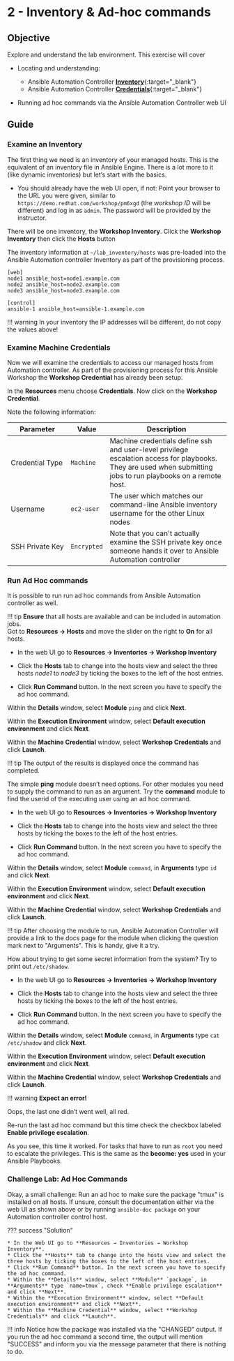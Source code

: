 # 2 - Inventory & Ad-hoc commands

## Objective

Explore and understand the lab environment.  This exercise will cover

* Locating and understanding:
    * Ansible Automation Controller [**Inventory**](https://docs.ansible.com/automation-controller/latest/html/userguide/inventories.html){:target="_blank"}
    * Ansible Automation Controller [**Credentials**](https://docs.ansible.com/automation-controller/latest/html/userguide/credentials.html){:target="_blank"}

* Running ad hoc commands via the Ansible Automation Controller web UI

## Guide

### Examine an Inventory

The first thing we need is an inventory of your managed hosts. This is the equivalent of an inventory file in Ansible Engine. There is a lot more to it (like dynamic inventories) but let’s start with the basics.

* You should already have the web UI open, if not: Point your browser to the URL you were given, similar to `https://demo.redhat.com/workshop/pm6xgd` (the *workshop ID* will be different) and log in as `admin`. The password will be provided by the instructor.

There will be one inventory, the **Workshop Inventory**. Click the **Workshop Inventory** then click the **Hosts** button

The inventory information at `~/lab_inventory/hosts` was pre-loaded into the Ansible Automation controller Inventory as part of the provisioning process.

``` { .ini .no-copy }
[web]
node1 ansible_host=node1.example.com
node2 ansible_host=node2.example.com
node3 ansible_host=node3.example.com

[control]
ansible-1 ansible_host=ansible-1.example.com
```

!!! warning
    In your inventory the IP addresses will be different, do not copy the values above!

### Examine Machine Credentials

Now we will examine the credentials to access our managed hosts from Automation controller.  As part of the provisioning process for this Ansible Workshop the **Workshop Credential** has already been setup.

In the **Resources** menu choose **Credentials**. Now click on the **Workshop Credential**.

Note the following information:

| Parameter                    | Value       | Description                                                                                                                                                    |
| ---------------------------- | ----------- | -------------------------------------------------------------------------------------------------------------------------------------------------------------- |
| <nobr>Credential Type</nobr> | `Machine`   | Machine credentials define ssh and user-level privilege escalation access for playbooks. They are used when submitting jobs to run playbooks on a remote host. |
| <nobr>Username</nobr>        | `ec2-user`  | The user which matches our command-line Ansible inventory username for the other Linux nodes                                                                   |
| <nobr>SSH Private Key</nobr> | `Encrypted` | Note that you can't actually examine the SSH private key once someone hands it over to Ansible Automation controller |

### Run Ad Hoc commands

It is possible to run run ad hoc commands from Ansible Automation controller as well.

!!! tip
    **Ensure** that all hosts are available and can be included in automation jobs.  
    Got to **Resources → Hosts** and move the slider on the right to **On** for all hosts.

* In the web UI go to **Resources → Inventories → Workshop Inventory**

* Click the **Hosts** tab to change into the hosts view and select the three hosts *node1* to *node3* by ticking the boxes to the left of the host entries.

* Click **Run Command** button. In the next screen you have to specify the ad hoc command.

Within the **Details** window, select **Module** `ping` and click **Next**.

Within the **Execution Environment** window, select **Default execution environment** and click **Next**.

Within the **Machine Credential** window, select **Workshop Credentials** and click **Launch**.

!!! tip
    The output of the results is displayed once the command has completed.

The simple **ping** module doesn’t need options. For other modules you need to supply the command to run as an argument. Try the **command** module to find the userid of the executing user using an ad hoc command.

* In the web UI go to **Resources → Inventories → Workshop Inventory**

* Click the **Hosts** tab to change into the hosts view and select the three hosts by ticking the boxes to the left of the host entries.

* Click **Run Command** button. In the next screen you have to specify the ad hoc command.

Within the **Details** window, select **Module** `command`, in **Arguments** type `id` and click **Next**.

Within the **Execution Environment** window, select **Default execution environment** and click **Next**.

Within the **Machine Credential** window, select **Workshop Credentials** and click **Launch**.

!!! tip
    After choosing the module to run, Ansible Automation Controller will provide a link to the docs page for the module when clicking the question mark next to "Arguments". This is handy, give it a try.

How about trying to get some secret information from the system? Try to print out `/etc/shadow`.

* In the web UI go to **Resources → Inventories → Workshop Inventory**

* Click the **Hosts** tab to change into the hosts view and select the three hosts by ticking the boxes to the left of the host entries.

* Click **Run Command** button. In the next screen you have to specify the ad hoc command.

Within the **Details** window, select **Module** `command`, in **Arguments** type `cat /etc/shadow` and click **Next**.

Within the **Execution Environment** window, select **Default execution environment** and click **Next**.

Within the **Machine Credential** window, select **Workshop Credentials** and click **Launch**.

!!! warning
    **Expect an error\!**

Oops, the last one didn’t went well, all red.

Re-run the last ad hoc command but this time check the checkbox labeled **Enable privilege escalation**.

As you see, this time it worked. For tasks that have to run as `root` you need to escalate the privileges. This is the same as the **become: yes** used in your Ansible Playbooks.

### Challenge Lab: Ad Hoc Commands

Okay, a small challenge: Run an ad hoc to make sure the package "tmux" is installed on all hosts. If unsure, consult the documentation either via the web UI as shown above or by running `ansible-doc package` on your Automation controller control host.

??? success "Solution"

    * In the Web UI go to **Resources → Inventories → Workshop Inventory**.  
    * Click the **Hosts** tab to change into the hosts view and select the three hosts by ticking the boxes to the left of the host entries.
    * Click **Run Command** button. In the next screen you have to specify the ad hoc command.
    * Within the **Details** window, select **Module** `package`, in **Arguments** type `name=tmux`, check **Enable privilege escalation** and click **Next**.
    * Within the **Execution Environment** window, select **Default execution environment** and click **Next**.
    * Within the **Machine Credential** window, select **Workshop Credentials** and click **Launch**.

!!! info
    Notice how the package was installed via the "CHANGED" output. If you run the ad hoc command a second time, the output will mention "SUCCESS" and inform you via the message parameter that there is nothing to do.
